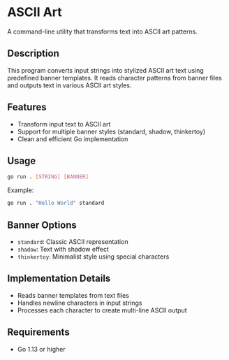 # ASCII Art

A command-line utility that transforms text into ASCII art patterns.

## Description

This program converts input strings into stylized ASCII art text using predefined banner templates. It reads character patterns from banner files and outputs text in various ASCII art styles.

## Features

- Transform input text to ASCII art
- Support for multiple banner styles (standard, shadow, thinkertoy)
- Clean and efficient Go implementation

## Usage

```bash
go run . [STRING] [BANNER]
```

Example:
```bash
go run . "Hello World" standard
```

## Banner Options

- `standard`: Classic ASCII representation
- `shadow`: Text with shadow effect
- `thinkertoy`: Minimalist style using special characters

## Implementation Details

- Reads banner templates from text files
- Handles newline characters in input strings
- Processes each character to create multi-line ASCII output

## Requirements

- Go 1.13 or higher
